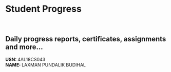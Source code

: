 # Student Progress
<br>

## Daily progress reports, certificates, assignments and more...

<b> USN: </b>4AL18CS043    <br>
<b> NAME: </b> LAXMAN PUNDALIK BUDIHAL
